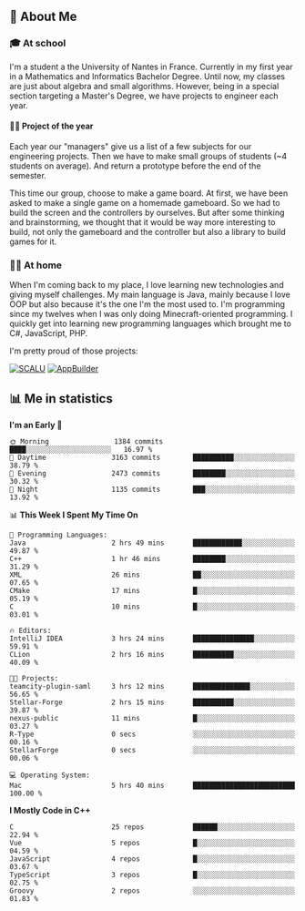 ## 👀 About Me

### 🎓 At school

I'm a student a the University of Nantes in France. Currently in my first year in a Mathematics and Informatics Bachelor Degree. Until now, my classes are just about algebra and small algorithms. However, being in a special section targeting a Master's Degree, we have projects to engineer each year. 

#### 🔧🔬 Project of the year

Each year our "managers" give us a list of a few subjects for our engineering projects. Then we have to make small groups of students (~4 students on average). And return a prototype before the end of the semester.

This time our group, choose to make a game board. At first, we have been asked to make a single game on a homemade gameboard. So we had to build the screen and the controllers by ourselves. 
But after some thinking and brainstorming, we thought that it would be way more interesting to build, not only the gameboard and the controller but also a library to build games for it.

### 👨‍💻 At home

When I'm coming back to my place, I love learning new technologies and giving myself challenges. My main language is Java, mainly because I love OOP but also because it's the one I'm the most used to. I'm programming since my twelves when I was only doing Minecraft-oriented programming.  I quickly get into learning new programming languages which brought me to C#, JavaScript, PHP. 

I'm pretty proud of those projects:

[![SCALU](https://github-readme-stats.vercel.app/api/pin?username=renardfute&repo=SCALU)](https://github.com/renardfute/scalu)
[![AppBuilder](https://github-readme-stats.vercel.app/api/pin?username=pulsedev2&repo=AppBuilder)](https://github.com/pulsedev2/AppBuilder)

## 📊 Me in statistics
<!--START_SECTION:waka-->
**I'm an Early 🐤** 

```text
🌞 Morning                1384 commits        ████░░░░░░░░░░░░░░░░░░░░░   16.97 % 
🌆 Daytime                3163 commits        ██████████░░░░░░░░░░░░░░░   38.79 % 
🌃 Evening                2473 commits        ████████░░░░░░░░░░░░░░░░░   30.32 % 
🌙 Night                  1135 commits        ███░░░░░░░░░░░░░░░░░░░░░░   13.92 % 
```


📊 **This Week I Spent My Time On** 

```text
💬 Programming Languages: 
Java                     2 hrs 49 mins       ████████████░░░░░░░░░░░░░   49.87 % 
C++                      1 hr 46 mins        ████████░░░░░░░░░░░░░░░░░   31.29 % 
XML                      26 mins             ██░░░░░░░░░░░░░░░░░░░░░░░   07.65 % 
CMake                    17 mins             █░░░░░░░░░░░░░░░░░░░░░░░░   05.19 % 
C                        10 mins             █░░░░░░░░░░░░░░░░░░░░░░░░   03.01 % 

🔥 Editors: 
IntelliJ IDEA            3 hrs 24 mins       ███████████████░░░░░░░░░░   59.91 % 
CLion                    2 hrs 16 mins       ██████████░░░░░░░░░░░░░░░   40.09 % 

🐱‍💻 Projects: 
teamcity-plugin-saml     3 hrs 12 mins       ██████████████░░░░░░░░░░░   56.65 % 
Stellar-Forge            2 hrs 15 mins       ██████████░░░░░░░░░░░░░░░   39.87 % 
nexus-public             11 mins             █░░░░░░░░░░░░░░░░░░░░░░░░   03.27 % 
R-Type                   0 secs              ░░░░░░░░░░░░░░░░░░░░░░░░░   00.16 % 
StellarForge             0 secs              ░░░░░░░░░░░░░░░░░░░░░░░░░   00.06 % 

💻 Operating System: 
Mac                      5 hrs 40 mins       █████████████████████████   100.00 % 
```

**I Mostly Code in C++** 

```text
C                        25 repos            ██████░░░░░░░░░░░░░░░░░░░   22.94 % 
Vue                      5 repos             █░░░░░░░░░░░░░░░░░░░░░░░░   04.59 % 
JavaScript               4 repos             █░░░░░░░░░░░░░░░░░░░░░░░░   03.67 % 
TypeScript               3 repos             █░░░░░░░░░░░░░░░░░░░░░░░░   02.75 % 
Groovy                   2 repos             ░░░░░░░░░░░░░░░░░░░░░░░░░   01.83 % 
```




<!--END_SECTION:waka-->
